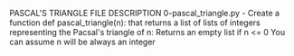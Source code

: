 PASCAL'S TRIANGLE FILE DESCRIPTION 0-pascal_triangle.py - Create a function def pascal_triangle(n): that returns a list of lists of integers representing the Pacsal's triangle of n: Returns an empty list if n <= 0 You can assume n will be always an integer
